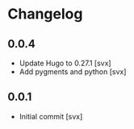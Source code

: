 # Changelog


## 0.0.4

* Update Hugo to 0.27.1 [svx]
* Add pygments and python [svx]

## 0.0.1

* Initial commit [svx]

